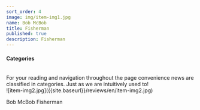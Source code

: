 ```yaml
---
sort_order: 4
image: img/item-img1.jpg
name: Bob McBob
title: Fisherman
published: true
description: Fisherman
---
```


#### **Categories**
<br>
For your reading and navigation throughout the page convenience news are classified in categories. Just as we are intuitively used to!
<div class="user">
	![item-img2.jpg]({{site.baseurl}}/reviews/en/item-img2.jpg)
    <p><span>Bob McBob</span> Fisherman </p>
 </div>


